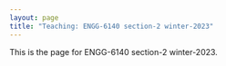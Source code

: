 ```yaml
---
layout: page
title: "Teaching: ENGG-6140 section-2 winter-2023"
---
```


This is the page for ENGG-6140 section-2 winter-2023.
